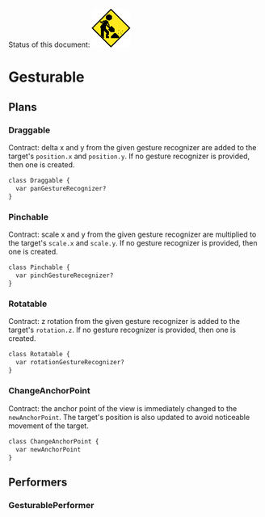 Status of this document:
![](../../_assets/under-construction-flashing-barracade-animation.gif)

# Gesturable

## Plans

### Draggable

Contract: delta x and y from the given gesture recognizer are added to the target's `position.x` and `position.y`. If no gesture recognizer is provided, then one is created.

    class Draggable {
      var panGestureRecognizer?
    }

### Pinchable

Contract: scale x and y from the given gesture recognizer are multiplied to the target's `scale.x` and `scale.y`. If no gesture recognizer is provided, then one is created.

    class Pinchable {
      var pinchGestureRecognizer?
    }

### Rotatable

Contract: z rotation from the given gesture recognizer is added to the target's `rotation.z`. If no gesture recognizer is provided, then one is created.

    class Rotatable {
      var rotationGestureRecognizer?
    }

### ChangeAnchorPoint

Contract: the anchor point of the view is immediately changed to the `newAnchorPoint`. The target's position is also updated to avoid noticeable movement of the target.

    class ChangeAnchorPoint {
      var newAnchorPoint
    }

## Performers

### GesturablePerformer

